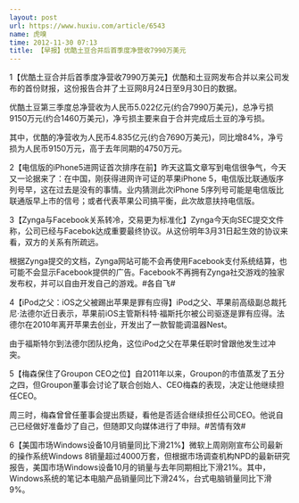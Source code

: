 ```yaml
---
layout: post
url: https://www.huxiu.com/article/6543
name: 虎嗅
time: 2012-11-30 07:13
title: 【早报】优酷土豆合并后首季度净营收7990万美元
---
```

1【优酷土豆合并后首季度净营收7990万美元】优酷和土豆网发布合并以来公司发布的首份财报，这份报告合并了土豆网8月24日至9月30日的数据。

优酷土豆第三季度总净营收为人民币5.022亿元(约合7990万美元)，总净亏损9150万元(约合1460万美元)，净亏损主要来自于合并完成后土豆的净亏损。

其中，优酷的净营收为人民币4.835亿元(约合7690万美元)，同比增84%，净亏损为人民币9150万元，高于去年同期的4750万元。

2【电信版的iPhone5进网证首次排序在前】昨天这篇文章写到电信很争气，今天又一论据来了：在中国，刚获得进网许可证的苹果iPhone 5，电信版比联通版序列号早，这在过去是没有的事情。业内猜测此次iPhone 5序列号可能是电信版比联通版早上市的信号；或者代表苹果公司搞平衡，此次故意扶持电信版。

3【Zynga与Facebook关系转冷，交易更为标准化】Zynga今天向SEC提交文件称，公司已经与Facebok达成重要最终协议。从这份明年3月31日起生效的协议来看，双方的关系有所疏远。

根据Zynga提交的文档，Zynga网站可能不会再使用Facebook支付系统结算，也可能不会显示Facebook提供的广告。Facebook不再拥有Zynga社交游戏的独家发布权，并可以自由开发自己的游戏。#各自飞#

4【iPod之父：iOS之父被踢出苹果是罪有应得】iPod之父、苹果前高级副总裁托尼·法德尔近日表示，苹果前iOS主管斯科特·福斯托尔被公司驱逐是罪有应得。法德尔在2010年离开苹果去创业，开发出了一款智能调温器Nest。

由于福斯特尔到法德尔团队挖角，这位iPod之父在苹果任职时曾跟他发生过冲突。

5【梅森保住了Groupon CEO之位】自2011年以来，Groupon的市值蒸发了五分之四，但Groupon董事会讨论了联合创始人、CEO梅森的表现，决定让他继续担任CEO。

周三时，梅森曾曾任董事会提出质疑，看他是否适合继续担任公司CEO。他说自己已经做好准备炒了自己，但随即又向媒体进行了申辩。#苦情有效#

6【美国市场Windows设备10月销量同比下滑21%】微软上周刚刚宣布公司最新的操作系统Windows 8销量超过4000万套，但根据市场调查机构NPD的最新研究报告，美国市场Windows设备10月的销量与去年同期相比下滑21%。其中，Windows系统的笔记本电脑产品销量同比下滑24%，台式电脑销量同比下滑9%。

